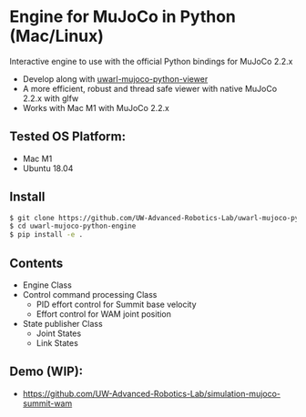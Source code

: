 # Engine for MuJoCo in Python (Mac/Linux)

Interactive engine to use with the official Python bindings for MuJoCo 2.2.x

+ Develop along with [uwarl-mujoco-python-viewer](https://github.com/UW-Advanced-Robotics-Lab/uwarl-mujoco-python-viewer)
+ A more efficient, robust and thread safe viewer with native MuJoCo 2.2.x with glfw
+ Works with Mac M1 with MuJoCo 2.2.x

## Tested OS Platform:
- Mac M1
- Ubuntu 18.04

## Install
```sh
$ git clone https://github.com/UW-Advanced-Robotics-Lab/uwarl-mujoco-python-engine
$ cd uwarl-mujoco-python-engine
$ pip install -e .
```

## Contents
- Engine Class
- Control command processing Class
    - PID effort control for Summit base velocity
    - Effort control for WAM joint position
- State publisher Class
    - Joint States
    - Link States

## Demo (WIP):
- https://github.com/UW-Advanced-Robotics-Lab/simulation-mujoco-summit-wam